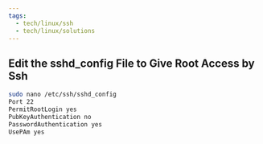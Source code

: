 ```yaml
---
tags:
  - tech/linux/ssh
  - tech/linux/solutions
---
```


## Edit the sshd_config File to Give Root Access by Ssh

```bash
sudo nano /etc/ssh/sshd_config
Port 22
PermitRootLogin yes
PubKeyAuthentication no
PasswordAuthentication yes
UsePAm yes
```